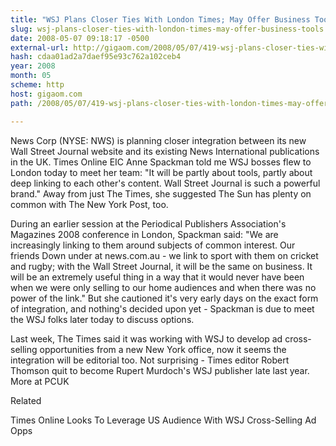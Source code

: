 ```yaml
---
title: "WSJ Plans Closer Ties With London Times; May Offer Business Tools"
slug: wsj-plans-closer-ties-with-london-times-may-offer-business-tools
date: 2008-05-07 09:18:17 -0500
external-url: http://gigaom.com/2008/05/07/419-wsj-plans-closer-ties-with-london-times-may-offer-business-tools/
hash: cdaa01ad2a7daef95e93c762a102ceb4
year: 2008
month: 05
scheme: http
host: gigaom.com
path: /2008/05/07/419-wsj-plans-closer-ties-with-london-times-may-offer-business-tools/

---
```


News Corp (NYSE: NWS) is planning closer integration between its new Wall Street Journal website and its existing News International publications in the UK. Times Online EIC Anne Spackman told me WSJ bosses flew to London today to meet her team: "It will be partly about tools, partly about deep linking to each other's content. Wall Street Journal is such a powerful brand." Away from just The Times, she suggested The Sun has plenty on common with The New York Post, too.



During an earlier session at the Periodical Publishers Association's Magazines 2008 conference in London, Spackman said: "We are increasingly linking to them around subjects of common interest. Our friends Down under at news.com.au - we link to sport with them on cricket and rugby; with the Wall Street Journal, it will be the same on business. It will be an extremely useful thing in a way that it would never have been when we were only selling to our home audiences and when there was no power of the link." But she cautioned it's very early days on the exact form of integration, and nothing's decided upon yet - Spackman is due to meet the WSJ folks later today to discuss options. 



Last week, The Times said it was working with WSJ to develop ad cross-selling opportunities from a new New York office, now it seems the integration will be editorial too. Not surprising - Times editor Robert Thomson quit to become Rupert Murdoch's WSJ publisher late last year. More at PCUK


Related


Times Online Looks To Leverage US Audience With WSJ Cross-Selling Ad Opps
